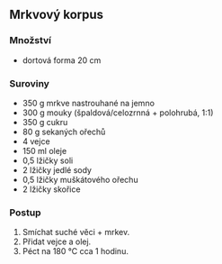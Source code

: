## Mrkvový korpus

### Množství

- dortová forma 20 cm

### Suroviny

- 350 g mrkve nastrouhané na jemno
- 300 g mouky (špaldová/celozrnná + polohrubá, 1:1)
- 350 g cukru
- 80 g sekaných ořechů
- 4 vejce
- 150 ml oleje
- 0,5 lžičky soli
- 2 lžičky jedlé sody
- 0,5 lžičky muškátového ořechu
- 2 lžičky skořice

### Postup

1. Smíchat suché věci + mrkev.
2. Přidat vejce a olej.
3. Péct na 180 °C cca 1 hodinu.
